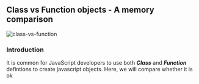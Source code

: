 ## Class vs Function objects - A memory comparison
![class-vs-function](https://github.com/manojadams/js-objects-memory/assets/1009561/c9192951-3c82-4260-96f0-71fb3e5e1092)

### Introduction

It is common for JavaScript developers to use both _**Class**_ and _**Function**_ defintions to create javascript objects.
Here, we will compare whether it is ok

